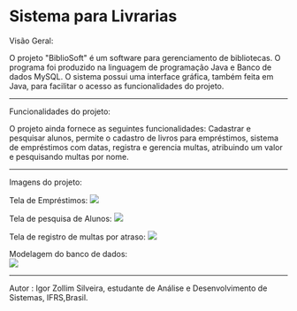 # Sistema para Livrarias

Visão Geral:

O projeto "BiblioSoft" é um software para gerenciamento de bibliotecas. O programa foi produzido na linguagem de programação Java e Banco de dados MySQL. O sistema possui uma interface gráfica, também feita em Java, para facilitar o acesso as funcionalidades do projeto.

******
Funcionalidades do projeto:

O projeto ainda fornece as seguintes funcionalidades: Cadastrar e pesquisar alunos, permite o cadastro de livros para empréstimos, sistema de empréstimos com datas, registra e gerencia multas, atribuindo um valor e pesquisando multas por nome.

******
Imagens do projeto:

Tela de Empréstimos:
<img src="https://github.com/igorzs/Sistema-LivrariaJava/blob/master/Imagens%20do%20projeto/tela-emprestimos.png" />

Tela de pesquisa de Alunos:
<img src="https://github.com/igorzs/Sistema-LivrariaJava/blob/master/Imagens%20do%20projeto/tela-aluno.png" />

Tela de registro de multas por atraso:
<img src="https://github.com/igorzs/Sistema-LivrariaJava/blob/master/Imagens%20do%20projeto/tela-multa.png" />

Modelagem do banco de dados:
<br />
<img src="https://github.com/igorzs/Sistema-LivrariaJava/blob/master/Imagens%20do%20projeto/modelagem.png" />

******
Autor : Igor Zollim Silveira, estudante de Análise e Desenvolvimento de Sistemas, IFRS,Brasil.
